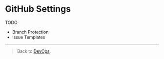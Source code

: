 # GitHub Settings

TODO


- Branch Protection
- Issue Templates



---

> Back to [DevOps](./_DEV_OPS.md).